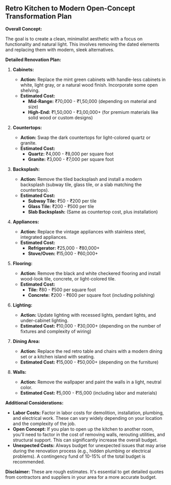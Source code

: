 ## Retro Kitchen to Modern Open-Concept Transformation Plan

**Overall Concept:**

The goal is to create a clean, minimalist aesthetic with a focus on functionality and natural light. This involves removing the dated elements and replacing them with modern, sleek alternatives.

**Detailed Renovation Plan:**

1.  **Cabinets:**

    *   **Action:** Replace the mint green cabinets with handle-less cabinets in white, light gray, or a natural wood finish. Incorporate some open shelving.
    *   **Estimated Cost:**
        *   **Mid-Range:** ₹70,000 - ₹1,50,000 (depending on material and size)
        *   **High-End:** ₹1,50,000 - ₹3,00,000+ (for premium materials like solid wood or custom designs)

2.  **Countertops:**

    *   **Action:** Swap the dark countertops for light-colored quartz or granite.
    *   **Estimated Cost:**
        *   **Quartz:** ₹4,000 - ₹8,000 per square foot
        *   **Granite:** ₹3,000 - ₹7,000 per square foot

3.  **Backsplash:**

    *   **Action:** Remove the tiled backsplash and install a modern backsplash (subway tile, glass tile, or a slab matching the countertops).
    *   **Estimated Cost:**
        *   **Subway Tile:** ₹50 - ₹200 per tile
        *   **Glass Tile:** ₹200 - ₹500 per tile
        *   **Slab Backsplash:** (Same as countertop cost, plus installation)

4.  **Appliances:**

    *   **Action:** Replace the vintage appliances with stainless steel, integrated appliances.
    *   **Estimated Cost:**
        *   **Refrigerator:** ₹25,000 - ₹80,000+
        *   **Stove/Oven:** ₹15,000 - ₹60,000+

5.  **Flooring:**

    *   **Action:** Remove the black and white checkered flooring and install wood-look tile, concrete, or light-colored tile.
    *   **Estimated Cost:**
        *   **Tile:** ₹80 - ₹500 per square foot
        *   **Concrete:** ₹200 - ₹600 per square foot (including polishing)

6.  **Lighting:**

    *   **Action:** Update lighting with recessed lights, pendant lights, and under-cabinet lighting.
    *   **Estimated Cost:** ₹10,000 - ₹30,000+ (depending on the number of fixtures and complexity of wiring)

7.  **Dining Area:**

    *   **Action:** Replace the red retro table and chairs with a modern dining set or a kitchen island with seating.
    *   **Estimated Cost:** ₹15,000 - ₹50,000+ (depending on the furniture)

8.  **Walls:**

    *   **Action:** Remove the wallpaper and paint the walls in a light, neutral color.
    *   **Estimated Cost:** ₹5,000 - ₹15,000 (including labor and materials)

**Additional Considerations:**

*   **Labor Costs:**  Factor in labor costs for demolition, installation, plumbing, and electrical work. These can vary widely depending on your location and the complexity of the job.
*   **Open Concept:** If you plan to open up the kitchen to another room, you'll need to factor in the cost of removing walls, rerouting utilities, and structural support. This can significantly increase the overall budget.
*   **Unexpected Costs:**  Always budget for unexpected issues that may arise during the renovation process (e.g., hidden plumbing or electrical problems). A contingency fund of 10-15% of the total budget is recommended.

**Disclaimer:** These are rough estimates. It's essential to get detailed quotes from contractors and suppliers in your area for a more accurate budget.
